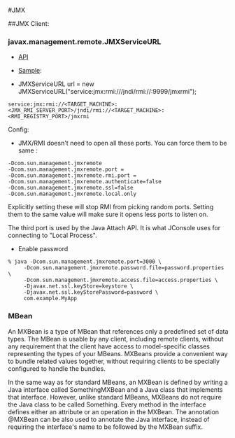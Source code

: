 #JMX

##JMX Client:

### javax.management.remote.JMXServiceURL 
  
  - [API](https://docs.oracle.com/javase/7/docs/api/javax/management/remote/JMXServiceURL.html)
  
  - [Sample](https://stackoverflow.com/questions/2768087/explain-jmx-url): 

  - JMXServiceURL url = new JMXServiceURL("service:jmx:rmi:///jndi/rmi://:9999/jmxrmi");

```
service:jmx:rmi://<TARGET_MACHINE>:<JMX_RMI_SERVER_PORT>/jndi/rmi://<TARGET_MACHINE>:<RMI_REGISTRY_PORT>/jmxrmi
```

Config:
- JMX/RMI doesn't need to open all these ports. You can force them to be same :

```
-Dcom.sun.management.jmxremote 
-Dcom.sun.management.jmxremote.port = 
-Dcom.sun.management.jmxremote.rmi.port = 
-Dcom.sun.management.jmxremote.authenticate=false 
-Dcom.sun.management.jmxremote.ssl=false  
-Dcom.sun.management.jmxremote.local.only
```

Explicitly setting these will stop RMI from picking random ports. Setting them to the same value will make sure it opens less ports to listen on.

The third port is used by the Java Attach API. It is what JConsole uses for connecting to "Local Process".

- Enable password
```
% java -Dcom.sun.management.jmxremote.port=3000 \
     -Dcom.sun.management.jmxremote.password.file=password.properties \
     -Dcom.sun.management.jmxremote.access.file=access.properties \
     -Djavax.net.ssl.keyStore=keystore \
     -Djavax.net.ssl.keyStorePassword=password \
     com.example.MyApp
```


### MBean

An MXBean is a type of MBean that references only a predefined set of data types. The MBean is usable by any client, including remote clients, without any requirement that the client have access to model-specific classes representing the types of your MBeans. MXBeans provide a convenient way to bundle related values together, without requiring clients to be specially configured to handle the bundles.

In the same way as for standard MBeans, an MXBean is defined by writing a Java interface called SomethingMXBean and a Java class that implements that interface. However, unlike standard MBeans, MXBeans do not require the Java class to be called Something. Every method in the interface defines either an attribute or an operation in the MXBean. The annotation @MXBean can be also used to annotate the Java interface, instead of requiring the interface's name to be followed by the MXBean suffix.

